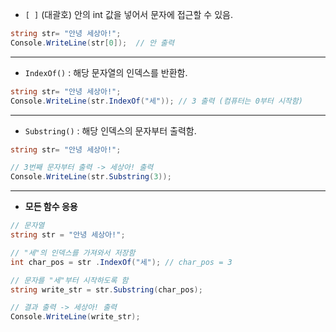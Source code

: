 - `[ ]` (대괄호) 안의 int 값을 넣어서 문자에 접근할 수 있음.

```csharp
string str= "안녕 세상아!";
Console.WriteLine(str[0]);  // 안 출력
```

---

- `IndexOf()` : 해당 문자열의 인덱스를 반환함.

```csharp
string str= "안녕 세상아!";
Console.WriteLine(str.IndexOf("세")); // 3 출력 (컴퓨터는 0부터 시작함)
```

---

- `Substring()` : 해당 인덱스의 문자부터 출력함.

```csharp
string str= "안녕 세상아!";

// 3번째 문자부터 출력 -> 세상아! 출력
Console.WriteLine(str.Substring(3));
```

---

- **모든 함수 응용**

```csharp
// 문자열
string str = "안녕 세상아!";

// "세"의 인덱스를 가져와서 저장함
int char_pos = str .IndexOf("세"); // char_pos = 3

// 문자를 "세"부터 시작하도록 함
string write_str = str.Substring(char_pos);

// 결과 출력 -> 세상아! 출력
Console.WriteLine(write_str);
```
